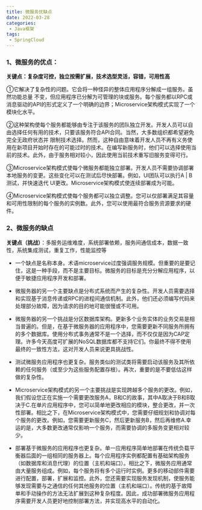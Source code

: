 ```yaml
---
title: 微服务优缺点
date: 2022-03-28
categories:
 - Java框架
tags:
 - SpringCloud
---
```


### 1、微服务的优点：

**关键点：复杂度可控，独立按需扩展，技术选型灵活，容错，可用性高**

①它解决了复杂性的问题。它会将一种怪异的整体应用程序分解成一组服务。虽然功能总量 不变，但应用程序已分解为可管理的块或服务。每个服务都以RPC或消息驱动的API的形式定义了一个明确的边界；Microservice架构模式实现了一个模块化水平。

②这种架构使每个服务都能够由专注于该服务的团队独立开发。开发人员可以自由选择任何有用的技术，只要该服务符合API合同。当然，大多数组织都希望避免完全无政府状态并
限制技术选择。然而，这种自由意味着开发人员不再有义务使用在新项目开始时存在的可能过时的技术。在编写新服务时，他们可以选择使用当前的技术。此外，由于服务相对较小，因此使用当前技术重写旧服务变得可行。

③Microservice架构模式使每个微服务都能独立部署。开发人员不需要协调部署本地服务的变更。这些变化可以在测试后尽快部署。例如，UI团队可以执行A | B测试，并快速迭代
UI更改。Microservice架构模式使连续部署成为可能。

④Microservice架构模式使每个服务都可以独立调整。您可以仅部署满足其容量和可用性限制的每个服务的实例数。此外，您可以使用最符合服务资源要求的硬件。

### 2、微服务的缺点

**关键点（挑战）**：多服务运维难度，系统部署依赖，服务间通信成本，数据一致性，系统集成测试，重复工作，性能监控等

* 一个缺点是名称本身。术语microservice过度强调服务规模。但重要的是要记住，这是一种手段，而不是主要目标。微服务的目标是充分分解应用程序，以便于敏捷应用程序开发和部署。

* 微服务器的另一个主要缺点是分布式系统而产生的复杂性。开发人员需要选择和实现基于消息传递或RPC的进程间通信机制。此外，他们还必须编写代码来处理部分故障，因为请求的目的地可能很慢或不可用。

* 微服务器的另一个挑战是分区数据库架构。更新多个业务实体的业务交易是相当普遍的。但是，在基于微服务器的应用程序中，您需要更新不同服务所拥有的多个数据库。使用分布式事务通常不是一个选择，而不仅仅是因为CAP定理。许多今天高度可扩展的NoSQL数据库都不支持它们。你最终不得不使用最终的一致性方法，这对开发人员来说更具挑战性。

* 测试微服务应用程序也更复杂。服务类似的测试类将需要启动该服务及其所依赖的任何服务（或至少为这些服务配置存根）。再次，重要的是不要低估这样做的复杂性。

* Microservice架构模式的另一个主要挑战是实现跨越多个服务的更改。例如，我们假设您正在实施一个需要更改服务A，B和C的故事，其中A取决于B和B取决于C.在单片应用程序中，您可以简单地更改相应的模块，整合更改，并一次性部署。相比之下，在Microservice架构模式中，您需要仔细规划和协调对每个服务的更改。例如，您需要更新服务C，然后更新服务B，然后再维修A.幸运的是，大多数更改通常仅影响一个服务，而需要协调的多服务变更相对较少。

* 部署基于微服务的应用程序也更复杂。单一应用程序简单地部署在传统负载平衡器后面的一组相同的服务器上。每个应用程序实例都配置有基础架构服务（如数据库和消息代理）的位置（主机和端口）。相比之下，微服务应用通常由大量服务组成。例如，每个服务将有多个运行时实例。更多的移动部件需要进行配置，部署，扩展和监控。此外，您还需要实现服务发现机制，使服务能够发现需要与之通信的任何其他服务的位置（主机和端口）。传统的基于故障单和手动操作的方法无法扩展到这种复杂程度。因此，成功部署微服务应用程序需要开发人员更好地控制部署方法，并实现高水平的自动化。


